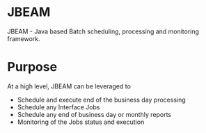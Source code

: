 JBEAM
=====

JBEAM  - Java based Batch scheduling, processing and monitoring framework.


Purpose
=======

At a high level, JBEAM can be leveraged to 
* Schedule and execute end of the business day processing
* Schedule any Interface Jobs
* Schedule any end of business day or monthly reports
* Monitoring of the Jobs status and execution


